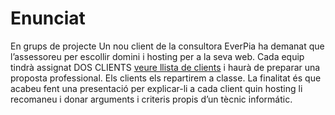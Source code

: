 
# Enunciat

En grups de projecte
Un nou client de la consultora EverPia ha demanat que l’assessoreu per escollir domini i hosting per a la seva web. Cada equip tindrà assignat DOS CLIENTS [veure llista de clients](https://docs.google.com/spreadsheets/d/1VQAIabEeYRtMsLjFhkIWd8ewPZLBsxJYUa5aygomiY4/edit?gid=0#gid=0) i haurà de preparar una proposta professional.
Els clients els repartirem a classe.
La finalitat és que acabeu fent una presentació per explicar-li a cada client quin hosting li recomaneu i donar arguments i criteris propis d’un tècnic informátic.

